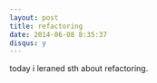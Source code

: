 ```yaml
---
layout: post
title: refactoring
date: 2014-06-08 8:35:37
disqus: y
---
```


today i leraned sth about refactoring.